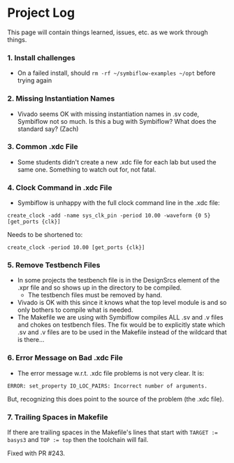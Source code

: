 # Project Log
This page will contain things learned, issues, etc. as we work through things.

### 1. Install challenges
- On a failed install, should `rm -rf ~/symbiflow-examples ~/opt` before trying again

### 2. Missing Instantiation Names
- Vivado seems OK with missing instantiation names in .sv code, Symbiflow not so much.  Is this a bug with Symbiflow?  What does the standard say? (Zach)

### 3. Common .xdc File
- Some students didn't create a new .xdc file for each lab but used the same one.  Something to watch out for, not fatal.

### 4. Clock Command in .xdc File
- Symbiflow is unhappy with the full clock command line in the .xdc file:
```
create_clock -add -name sys_clk_pin -period 10.00 -waveform {0 5} [get_ports {clk}]
```
Needs to be shortened to:
```
create_clock -period 10.00 [get_ports {clk}]
```

### 5. Remove Testbench Files
- In some projects the testbench file is in the DesignSrcs element of the .xpr file and so shows up in the directory to be compiled.  
  - The testbench files must be removed by hand.
- Vivado is OK with this since it knows what the top level module is and so only bothers to compile what is needed.
- The Makefile we are using with Symbiflow compiles ALL .sv and .v files and chokes on testbench files.  The fix would be to explicitly state which .sv and .v files are to be used in the Makefile instead of the wildcard that is there...

### 6. Error Message on Bad .xdc File
- The error message w.r.t. .xdc file problems is not very clear.  It is:
```
ERROR: set_property IO_LOC_PAIRS: Incorrect number of arguments.
```
But, recognizing this does point to the source of the problem (the .xdc file).

### 7. Trailing Spaces in Makefile
If there are trailing spaces in the Makefile's lines that start with `TARGET := basys3` and `TOP := top` then the toolchain will fail.  

Fixed with PR #243.
